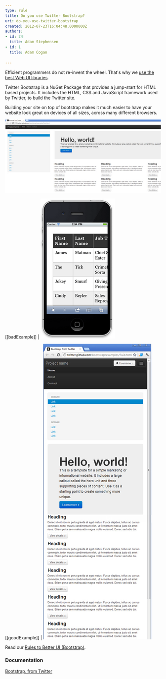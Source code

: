 ```yaml
---
type: rule
title: Do you use Twitter Bootstrap?
uri: do-you-use-twitter-bootstrap
created: 2012-07-23T16:04:48.0000000Z
authors:
- id: 24
  title: Adam Stephensen
- id: 1
  title: Adam Cogan

---
```


Efficient programmers do not re-invent the wheel. That's why we [use the best Web UI libraries](/do-you-use-the-best-web-ui-libraries).

Twitter Bootstrap is a NuGet Package that provides a jump-start for HTML based projects. It includes the HTML, CSS and JavaScript framework used by Twitter, to build the Twitter site.
 
Building your site on top of bootstrap makes it much easier to have your website look great on devices of all sizes, across many different browsers.

![ This website template, along with many others is available as a starting point for building Bootstrap-based sites](bootstrap-1.jpg)

[[badExample]]
| ![ Many websites built by using tables for positioning would render poorly on smaller devices, and be hard to use](iphonenonresponsive.png)

[[goodExample]]
| ![Twitter Bootstrap uses many techniques to help make your site look great on different browsers, on all devices](bootstrap-3.jpg)

Read our [Rules to Better UI (Bootstrap)](/rules-to-better-ui-%28bootstrap%29).

### Documentation

[Bootstrap, from Twitter](https://github.com/twbs/bootstrap)
